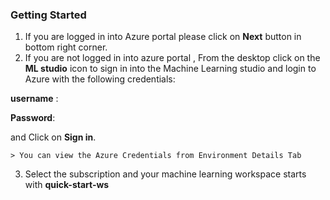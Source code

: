 ### **Getting Started**

1. If you are logged in into Azure portal please click on **Next** button  in bottom right corner.
2. If you are not logged in into azure portal ,  From the desktop click on the **ML studio** icon  to sign in into the Machine Learning studio and login to Azure with the following credentials:

**username** :**<inject key="AzureAdUserEmail" />** 

**Password**: **<inject key="AzureAdUserPassword" />** 

   and Click on **Sign in**.

    > You can view the Azure Credentials from Environment Details Tab

3. Select the subscription and your machine learning workspace starts with **quick-start-ws**



